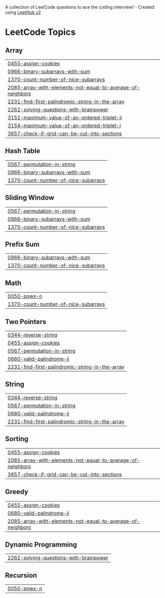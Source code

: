 A collection of LeetCode questions to ace the coding interview! - Created using [LeetHub v2](https://github.com/arunbhardwaj/LeetHub-2.0)
<!---LeetCode Topics Start-->
# LeetCode Topics
## Array
|  |
| ------- |
| [0455-assign-cookies](https://github.com/ckolli66/LeetCode_Solutions/tree/master/0455-assign-cookies) |
| [0966-binary-subarrays-with-sum](https://github.com/ckolli66/LeetCode_Solutions/tree/master/0966-binary-subarrays-with-sum) |
| [1370-count-number-of-nice-subarrays](https://github.com/ckolli66/LeetCode_Solutions/tree/master/1370-count-number-of-nice-subarrays) |
| [2085-array-with-elements-not-equal-to-average-of-neighbors](https://github.com/ckolli66/LeetCode_Solutions/tree/master/2085-array-with-elements-not-equal-to-average-of-neighbors) |
| [2231-find-first-palindromic-string-in-the-array](https://github.com/ckolli66/LeetCode_Solutions/tree/master/2231-find-first-palindromic-string-in-the-array) |
| [2262-solving-questions-with-brainpower](https://github.com/ckolli66/LeetCode_Solutions/tree/master/2262-solving-questions-with-brainpower) |
| [3152-maximum-value-of-an-ordered-triplet-ii](https://github.com/ckolli66/LeetCode_Solutions/tree/master/3152-maximum-value-of-an-ordered-triplet-ii) |
| [3154-maximum-value-of-an-ordered-triplet-i](https://github.com/ckolli66/LeetCode_Solutions/tree/master/3154-maximum-value-of-an-ordered-triplet-i) |
| [3657-check-if-grid-can-be-cut-into-sections](https://github.com/ckolli66/LeetCode_Solutions/tree/master/3657-check-if-grid-can-be-cut-into-sections) |
## Hash Table
|  |
| ------- |
| [0567-permutation-in-string](https://github.com/ckolli66/LeetCode_Solutions/tree/master/0567-permutation-in-string) |
| [0966-binary-subarrays-with-sum](https://github.com/ckolli66/LeetCode_Solutions/tree/master/0966-binary-subarrays-with-sum) |
| [1370-count-number-of-nice-subarrays](https://github.com/ckolli66/LeetCode_Solutions/tree/master/1370-count-number-of-nice-subarrays) |
## Sliding Window
|  |
| ------- |
| [0567-permutation-in-string](https://github.com/ckolli66/LeetCode_Solutions/tree/master/0567-permutation-in-string) |
| [0966-binary-subarrays-with-sum](https://github.com/ckolli66/LeetCode_Solutions/tree/master/0966-binary-subarrays-with-sum) |
| [1370-count-number-of-nice-subarrays](https://github.com/ckolli66/LeetCode_Solutions/tree/master/1370-count-number-of-nice-subarrays) |
## Prefix Sum
|  |
| ------- |
| [0966-binary-subarrays-with-sum](https://github.com/ckolli66/LeetCode_Solutions/tree/master/0966-binary-subarrays-with-sum) |
| [1370-count-number-of-nice-subarrays](https://github.com/ckolli66/LeetCode_Solutions/tree/master/1370-count-number-of-nice-subarrays) |
## Math
|  |
| ------- |
| [0050-powx-n](https://github.com/ckolli66/LeetCode_Solutions/tree/master/0050-powx-n) |
| [1370-count-number-of-nice-subarrays](https://github.com/ckolli66/LeetCode_Solutions/tree/master/1370-count-number-of-nice-subarrays) |
## Two Pointers
|  |
| ------- |
| [0344-reverse-string](https://github.com/ckolli66/LeetCode_Solutions/tree/master/0344-reverse-string) |
| [0455-assign-cookies](https://github.com/ckolli66/LeetCode_Solutions/tree/master/0455-assign-cookies) |
| [0567-permutation-in-string](https://github.com/ckolli66/LeetCode_Solutions/tree/master/0567-permutation-in-string) |
| [0680-valid-palindrome-ii](https://github.com/ckolli66/LeetCode_Solutions/tree/master/0680-valid-palindrome-ii) |
| [2231-find-first-palindromic-string-in-the-array](https://github.com/ckolli66/LeetCode_Solutions/tree/master/2231-find-first-palindromic-string-in-the-array) |
## String
|  |
| ------- |
| [0344-reverse-string](https://github.com/ckolli66/LeetCode_Solutions/tree/master/0344-reverse-string) |
| [0567-permutation-in-string](https://github.com/ckolli66/LeetCode_Solutions/tree/master/0567-permutation-in-string) |
| [0680-valid-palindrome-ii](https://github.com/ckolli66/LeetCode_Solutions/tree/master/0680-valid-palindrome-ii) |
| [2231-find-first-palindromic-string-in-the-array](https://github.com/ckolli66/LeetCode_Solutions/tree/master/2231-find-first-palindromic-string-in-the-array) |
## Sorting
|  |
| ------- |
| [0455-assign-cookies](https://github.com/ckolli66/LeetCode_Solutions/tree/master/0455-assign-cookies) |
| [2085-array-with-elements-not-equal-to-average-of-neighbors](https://github.com/ckolli66/LeetCode_Solutions/tree/master/2085-array-with-elements-not-equal-to-average-of-neighbors) |
| [3657-check-if-grid-can-be-cut-into-sections](https://github.com/ckolli66/LeetCode_Solutions/tree/master/3657-check-if-grid-can-be-cut-into-sections) |
## Greedy
|  |
| ------- |
| [0455-assign-cookies](https://github.com/ckolli66/LeetCode_Solutions/tree/master/0455-assign-cookies) |
| [0680-valid-palindrome-ii](https://github.com/ckolli66/LeetCode_Solutions/tree/master/0680-valid-palindrome-ii) |
| [2085-array-with-elements-not-equal-to-average-of-neighbors](https://github.com/ckolli66/LeetCode_Solutions/tree/master/2085-array-with-elements-not-equal-to-average-of-neighbors) |
## Dynamic Programming
|  |
| ------- |
| [2262-solving-questions-with-brainpower](https://github.com/ckolli66/LeetCode_Solutions/tree/master/2262-solving-questions-with-brainpower) |
## Recursion
|  |
| ------- |
| [0050-powx-n](https://github.com/ckolli66/LeetCode_Solutions/tree/master/0050-powx-n) |
<!---LeetCode Topics End-->